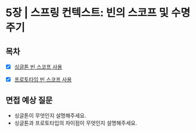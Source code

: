 # 5장 | 스프링 컨텍스트: 빈의 스코프 및 수명 주기

## 목차

- [x] [싱글톤 빈 스코프 사용](https://github.com/2025-cs-study/long-octopus-leg/blob/main/spring/05_spring_context__bean_scopes_and_lifecycles/5.1_singleton_bean_scope.md)
- [x] [프로토타입 빈 스코프 사용](https://github.com/2025-cs-study/long-octopus-leg/blob/main/spring/05_spring_context__bean_scopes_and_lifecycles/5.2_prototype_bean_scope.md)


## 면접 예상 질문
- 싱글톤이 무엇인지 설명해주세요.
- 싱글톤과 프로토타입의 차이점이 무엇인지 설명해주세요.